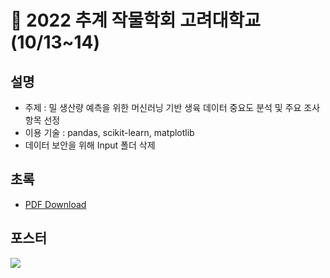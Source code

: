 # 📝 2022 추계 작물학회 고려대학교(10/13~14)

## 설명
- 주제 : 밀 생산량 예측을 위한 머신러닝 기반 생육 데이터 중요도 분석 및 주요 조사항목 선정
- 이용 기술 : pandas, scikit-learn, matplotlib
- 데이터 보안을 위해 Input 폴더 삭제

## 초록
- [PDF Download](https://github.com/riverallzero/Wheat_unbong/files/9765748/2022.pdf)

## 포스터
<img src="https://user-images.githubusercontent.com/93754504/195358303-5a267827-fe4a-458b-a499-c845755ae551.jpg">
